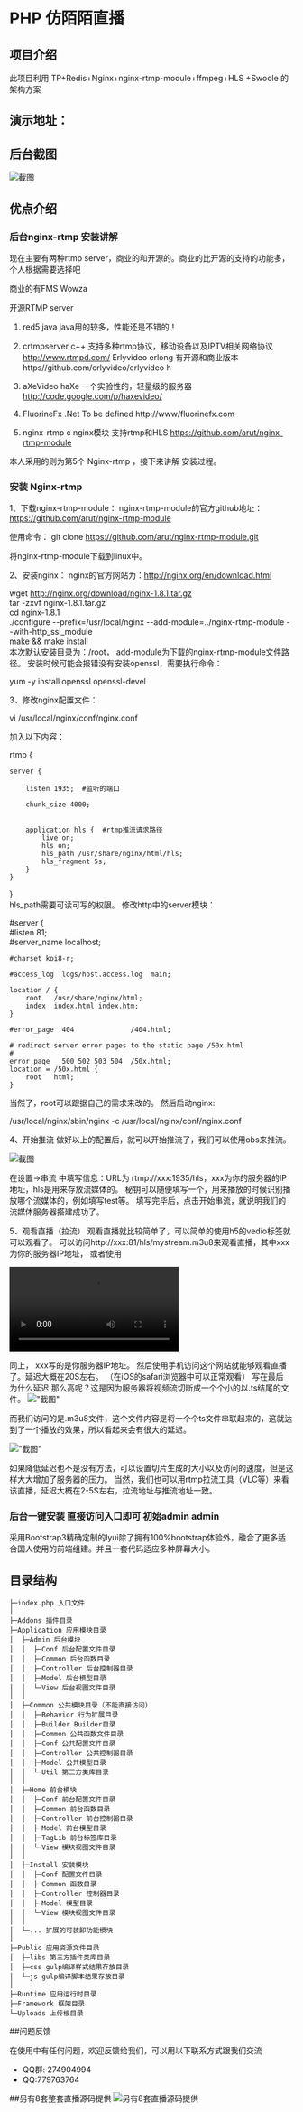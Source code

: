 ﻿# PHP 仿陌陌直播 

## 项目介绍

此项目利用 TP+Redis+Nginx+nginx-rtmp-module+ffmpeg+HLS +Swoole 的架构方案

## 演示地址：

## 后台截图

![截图](http://www.thinkphp.cn/Uploads/editor/2017-09-05/59aebf32e2bd5.png)

## 优点介绍

### 后台nginx-rtmp 安装讲解

现在主要有两种rtmp server，商业的和开源的。商业的比开源的支持的功能多，个人根据需要选择吧

商业的有FMS Wowza

开源RTMP server

1. red5 java   java用的较多，性能还是不错的！

2. crtmpserver c++ 支持多种rtmp协议，移动设备以及IPTV相关网络协议 http://www.rtmpd.com/ Erlyvideo erlong 有开源和商业版本 https//github.com/erlyvideo/erlyvideo h

3. aXeVideo haXe 一个实验性的，轻量级的服务器 http://code.google.com/p/haxevideo/ 

4. FluorineFx .Net To be defined http://www/fluorinefx.com 

5. nginx-rtmp c nginx模块 支持rtmp和HLS https://github.com/arut/nginx-rtmp-module

本人采用的则为第5个 Nginx-rtmp ，接下来讲解 安装过程。

### 安装 Nginx-rtmp

1、下载nginx-rtmp-module：
nginx-rtmp-module的官方github地址：https://github.com/arut/nginx-rtmp-module

使用命令：
git clone https://github.com/arut/nginx-rtmp-module.git  

将nginx-rtmp-module下载到linux中。

2、安装nginx：
nginx的官方网站为：http://nginx.org/en/download.html

wget http://nginx.org/download/nginx-1.8.1.tar.gz  
tar -zxvf nginx-1.8.1.tar.gz  
cd nginx-1.8.1  
./configure --prefix=/usr/local/nginx  --add-module=../nginx-rtmp-module  --with-http_ssl_module    
make && make install  
本次默认安装目录为：/root， add-module为下载的nginx-rtmp-module文件路径。
安装时候可能会报错没有安装openssl，需要执行命令：

yum -y install openssl openssl-devel    

3、修改nginx配置文件：


vi /usr/local/nginx/conf/nginx.conf  

加入以下内容：

rtmp {    
    
    server {    
    
        listen 1935;  #监听的端口  
    
        chunk_size 4000;    
          
           
        application hls {  #rtmp推流请求路径  
            live on;    
            hls on;    
            hls_path /usr/share/nginx/html/hls;    
            hls_fragment 5s;    
        }    
    }    
}  
hls_path需要可读可写的权限。
修改http中的server模块：

#server {  
    #listen       81;  
    #server_name  localhost;  
  
    #charset koi8-r;  
  
    #access_log  logs/host.access.log  main;  
  
    location / {  
        root   /usr/share/nginx/html;  
        index  index.html index.htm;  
    }  
  
    #error_page  404              /404.html;  
  
    # redirect server error pages to the static page /50x.html  
    #  
    error_page   500 502 503 504  /50x.html;  
    location = /50x.html {  
        root   html;  
    }  
当然了，root可以跟据自己的需求来改的。
然后启动nginx:

/usr/local/nginx/sbin/nginx -c /usr/local/nginx/conf/nginx.conf

4、开始推流
做好以上的配置后，就可以开始推流了，我们可以使用obs来推流。

![截图](http://img.blog.csdn.net/20161015104358248?watermark/2/text/aHR0cDovL2Jsb2cuY3Nkbi5uZXQv/font/5a6L5L2T/fontsize/400/fill/I0JBQkFCMA==/dissolve/70/gravity/Center)

在设置->串流 中填写信息：URL为 rtmp://xxx:1935/hls，xxx为你的服务器的IP地址，hls是用来存放流媒体的。
秘钥可以随便填写一个，用来播放的时候识别播放哪个流媒体的，例如填写test等。
填写完毕后，点击开始串流，就说明我们的流媒体服务器搭建成功了。

5、观看直播（拉流）
观看直播就比较简单了，可以简单的使用h5的vedio标签就可以观看了。
可以访问http://xxx:81/hls/mystream.m3u8来观看直播，其中xxx为你的服务器IP地址，
或者使用

<video>    
    <source src="http://xxx:81/hls/test.m3u8"/>    
    <p class="warning">Your browser does not support HTML5 video.</p>    
</video>  

同上， xxx写的是你服务器IP地址。
然后使用手机访问这个网站就能够观看直播了。延迟大概在20S左右。
（在iOS的safari浏览器中可以正常观看）
写在最后
为什么延迟 那么高呢？这是因为服务器将视频流切断成一个个小的以.ts结尾的文件。
!["截图"](http://img.blog.csdn.net/20161015110430369?watermark/2/text/aHR0cDovL2Jsb2cuY3Nkbi5uZXQv/font/5a6L5L2T/fontsize/400/fill/I0JBQkFCMA==/dissolve/70/gravity/Center)

而我们访问的是.m3u8文件，这个文件内容是将一个个ts文件串联起来的，这就达到了一个播放的效果，所以看起来会有很大的延迟。

!["截图"](http://img.blog.csdn.net/20161015110511823?watermark/2/text/aHR0cDovL2Jsb2cuY3Nkbi5uZXQv/font/5a6L5L2T/fontsize/400/fill/I0JBQkFCMA==/dissolve/70/gravity/Center)

如果降低延迟也不是没有方法，可以设置切片生成的大小以及访问的速度，但是这样大大增加了服务器的压力。
当然，我们也可以用rtmp拉流工具（VLC等）来看该直播，延迟大概在2-5S左右，拉流地址与推流地址一致。

### 后台一键安装 直接访问入口即可 初始admin admin 
采用Bootstrap3精确定制的lyui除了拥有100%bootstrap体验外，融合了更多适合国人使用的前端组建。并且一套代码适应多种屏幕大小。

## 目录结构
```
├─index.php 入口文件
│
├─Addons 插件目录
├─Application 应用模块目录
│  ├─Admin 后台模块
│  │  ├─Conf 后台配置文件目录
│  │  ├─Common 后台函数目录
│  │  ├─Controller 后台控制器目录
│  │  ├─Model 后台模型目录
│  │  └─View 后台视图文件目录
│  │
│  ├─Common 公共模块目录（不能直接访问）
│  │  ├─Behavior 行为扩展目录
│  │  ├─Builder Builder目录
│  │  ├─Common 公共函数文件目录
│  │  ├─Conf 公共配置文件目录
│  │  ├─Controller 公共控制器目录
│  │  ├─Model 公共模型目录
│  │  └─Util 第三方类库目录
│  │
│  ├─Home 前台模块
│  │  ├─Conf 前台配置文件目录
│  │  ├─Common 前台函数目录
│  │  ├─Controller 前台控制器目录
│  │  ├─Model 前台模型目录
│  │  ├─TagLib 前台标签库目录
│  │  └─View 模块视图文件目录
│  │
│  ├─Install 安装模块
│  │  ├─Conf 配置文件目录
│  │  ├─Common 函数目录
│  │  ├─Controller 控制器目录
│  │  ├─Model 模型目录
│  │  └─View 模块视图文件目录
│  │
│  └─... 扩展的可装卸功能模块
│
├─Public 应用资源文件目录
│  ├─libs 第三方插件类库目录
│  ├─css gulp编译样式结果存放目录
│  └─js gulp编译脚本结果存放目录
│
├─Runtime 应用运行时目录
├─Framework 框架目录
└─Uploads 上传根目录
```

##问题反馈

在使用中有任何问题，欢迎反馈给我们，可以用以下联系方式跟我们交流

* QQ群: 274904994
* QQ:779763764

##另有8套整套直播源码提供
![另有8套直播源码提供](http://sz-ctfs.ftn.qq.com/ftn_handler/e478090c6b06bc860fd73bee41cca4533771fda27709cf7355c6a63bf40132a0/?fname=WX20190102-205731%402x.png&pictype=scaled&size=1024*1024)


